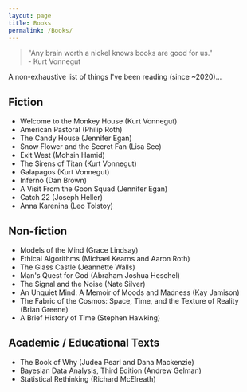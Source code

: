 ```yaml
---
layout: page
title: Books
permalink: /Books/
---
```

> "Any brain worth a nickel knows books are good for us." \
> \- Kurt Vonnegut 

A non-exhaustive list of things I've been reading (since ~2020)...

## Fiction
- Welcome to the Monkey House (Kurt Vonnegut)
- American Pastoral (Philip Roth)
- The Candy House (Jennifer Egan)
- Snow Flower and the Secret Fan (Lisa See)
- Exit West (Mohsin Hamid)
- The Sirens of Titan (Kurt Vonnegut)
- Galapagos (Kurt Vonnegut)
- Inferno (Dan Brown)
- A Visit From the Goon Squad (Jennifer Egan)
- Catch 22 (Joseph Heller)
- Anna Karenina (Leo Tolstoy)

## Non-fiction
- Models of the Mind (Grace Lindsay)
- Ethical Algorithms (Michael Kearns and Aaron Roth)
- The Glass Castle (Jeannette Walls)
- Man's Quest for God (Abraham Joshua Heschel)
- The Signal and the Noise (Nate Silver)
- An Unquiet Mind: A Memoir of Moods and Madness (Kay Jamison)
- The Fabric of the Cosmos: Space, Time, and the Texture of Reality (Brian Greene)
- A Brief History of Time (Stephen Hawking)

## Academic / Educational Texts
- The Book of Why (Judea Pearl and Dana Mackenzie)
- Bayesian Data Analysis, Third Edition (Andrew Gelman)
- Statistical Rethinking (Richard McElreath)
